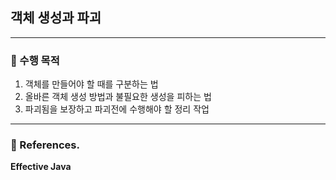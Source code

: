 ## 객체 생성과 파괴

***
### 🎯 수행 목적
1. 객체를 만들어야 할 때를 구분하는 법
2. 올바른 객체 생성 방법과 불필요한 생성을 피하는 법
3. 파괴됨을 보장하고 파괴전에 수행해야 할 정리 작업

***

### 📌 References.

**Effective Java**